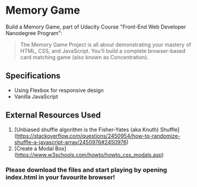 # Memory Game
Build a Memory Game, part of Udacity Course "Front-End Web Developer Nanodegree Program":
> The Memory Game Project is all about demonstrating your mastery of HTML, CSS, and JavaScript. You’ll build a complete browser-based card matching game (also known as Concentration). 



## Specifications
- Using Flexbox for responsive design
- Vanilla JavaScript



## External Resources Used
1) [Unbiased shuffle algorithm is the Fisher-Yates (aka Knuth) Shuffle] (https://stackoverflow.com/questions/2450954/how-to-randomize-shuffle-a-javascript-array/2450976#2450976)
2) [Create a Modal Box] (https://www.w3schools.com/howto/howto_css_modals.asp)



### Please download the files and start playing by opening index.html in your favourite browser!
